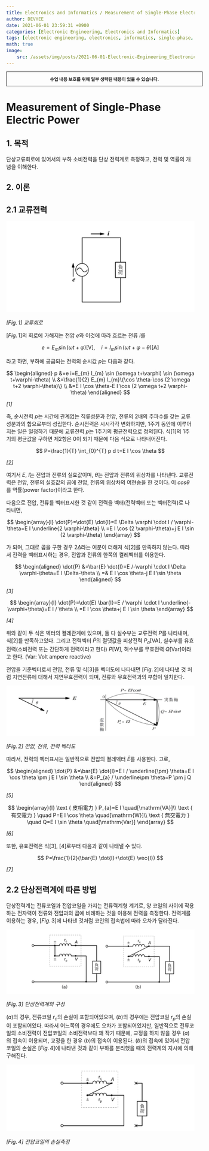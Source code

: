 ```yaml
---
title: Electronics and Informatics / Measurement of Single-Phase Electric Power
author: DEVHEE
date: 2021-06-01 23:59:31 +0900
categories: [Electronic Engineering, Electronics and Informatics]
tags: [electronic engineering, electronics, informatics, single-phase, power]
math: true
image:
    src: /assets/img/posts/2021-06-01-Electronic-Engineering_Electronics-and-Informatics_Measurement_of_Single-Phase_Electric_Power/preview.jpeg
---
```


<div style="border:1px solid; padding:10px; margin-bottom: 20px; width: 100%; text-align: center;">
<b style="font-size: 0.85em;">수업 내용 보호를 위해 일부 생략된 내용이 있을 수 있습니다.</b><br>
</div>

# **Measurement of Single-Phase Electric Power**

## **1. 목적**

단상교류회로에 있어서의 부하 소비전력을 단상 전력계로 측정하고, 전력 및 역률의 개념을 이해한다.

## **2. 이론**

## **2.1 교류전력**

![Fig. 1](/assets/img/posts/2021-06-01-Electronic-Engineering_Electronics-and-Informatics_Measurement_of_Single-Phase_Electric_Power/fig_1.png)

*$[Fig.\,1]$ 교류회로*

$[Fig.\,1]$의 회로에 가해지는 전압 $e$와 이것에 따라 흐르는 전류 $i$를

$$
e=E_{m} \sin (\omega t+\varphi)[\mathrm{V}], \quad i=I_{m} \sin (\omega t+\varphi-\theta)[\mathrm{A}]
$$

라고 하면, 부하에 공급되는 전력의 순시값 $p$는 다음과 같다.

$$
\begin{aligned}
p &=e i=E_{m} I_{m} \sin (\omega t+\varphi) \sin (\omega t+\varphi-\theta) \\
&=\frac{1}{2} E_{m} I_{m}\{\cos \theta-\cos (2 \omega t+2 \varphi-\theta)\} \\
&=E I \cos \theta-E I \cos (2 \omega t+2 \varphi-\theta)
\end{aligned}
$$

*$[1]$*

즉, 순시전력 $p$는 시간에 관계없는 직류성분과 전압, 전류의 2배의 주파수를 갖는 교류성분과의 합으로부터 성립한다. 순시전력은 시시각각 변화하지만, 1주기 동안에 이루어지는 일은 일정하기 때문에 교류전력 $p$는 1주기의 평균전력으로 정의된다. 식$[1]$의 1주기의 평균값을 구하면 제2항은 $0$이 되기 때문에 다음 식으로 나타내어진다.

$$
P=\frac{1}{T} \int_{0}^{T} p d t=E I \cos \theta
$$

*$[2]$*

여기서 $E$, $I$는 전압과 전류의 실효값이며, $\theta$는 전압과 전류의 위상차를 나타낸다. 교류전력은 전압, 전류의 실효값의 곱에 전압, 전류의 위상차의 여현승을 한 것이다. 이 $cos \theta$를 역률(power factor)이라고 한다.

다음으로 전압, 전류를 벡터표시한 것 같이 전력을 벡터(전력벡터 또는 벡터전력)로 나타내면,

$$
\begin{array}{l}
\dot{P}=\dot{E} \dot{I}=E \Delta \varphi \cdot I / \varphi-\theta=E I \underline{2 \varphi-\theta} \\
=E I \cos (2 \varphi-\theta)+j E I \sin (2 \varphi-\theta)
\end{array}
$$

가 되며, 그대로 곱을 구한 경우 $2 \Delta$라는 여분이 더해져 식$[2]$를 만족하지 않는다. 따라서 전력을 벡터표시하는 경우, 전압과 전류의 한쪽의 켤레벡터를 이용한다.

$$
\begin{aligned}
\dot{P} &=\bar{E} \dot{I}=E /-\varphi \cdot I \Delta \varphi-\theta=E I \Delta-\theta \\
=& E I \cos \theta-j E I \sin \theta
\end{aligned}
$$

*$[3]$*

$$
\begin{array}{l}
\dot{P}=\dot{E} \bar{I}=E / \varphi \cdot I \underline{-\varphi+\theta}=E I / \theta \\
=E I \cos \theta+j E I \sin \theta
\end{array}
$$

*$[4]$*

위와 같이 두 식은 벡터의 켤레관계에 있으며, 둘 다 실수부는 교류전력 $P$를 나타내며, 식$[2]$를 만족하고있다. 그리고 전력벡터 $\dot{P}$의 절댓값을 피상전력 $P_a$[VA], 실수부를 유효전력(소비전력 또는 간단하게 전력이라고 한다) $P$[W], 허수부를 무효전력 $Q$[Var]이라고 한다. (Var: Volt ampere reactive)

전압을 기준벡터로서 전압, 전류 및 식$[3]$을 벡터도에 나타내면 $[Fig.\,2]$에 나타낸 것 처럼 지연전류에 대해서 지연무효전력이 되며, 전류와 무효전력과의 부합이 일치한다.

![Fig. 2](/assets/img/posts/2021-06-01-Electronic-Engineering_Electronics-and-Informatics_Measurement_of_Single-Phase_Electric_Power/fig_2.png)

*$[Fig.\,2]$ 전압, 전류, 전력 벡터도*

따라서, 전력의 벡터표시는 일반적으로 전압의 켤레벡터 $\bar{E}$를 사용한다. 고로,

$$
\begin{aligned}
\dot{P} &=\bar{E} \dot{I}=E I / \underline{\pm} \theta=E I \cos \theta \pm j E I \sin \theta \\
&=P_{a} / \underline\pm \theta=P \pm j Q
\end{aligned}
$$

*$[5]$*

$$
\begin{array}{l}
\text { 皮相電力 } P_{a}=E I \quad[\mathrm{VA}]\\
\text { 有交電力 } \quad P=E I \cos \theta \quad[\mathrm{W}]\\
\text { 無交電力 } \quad Q=E I \sin \theta \quad[\mathrm{Var}]
\end{array}
$$

*$[6]$*

또한, 유효전력은 식$[3]$, $[4]$로부터 다음과 같이 나태낼 수 있다.

$$
P=\frac{1}{2}(\bar{E} \dot{I}+\dot{E} \vec{I})
$$

*$[7]$*

## **2.2 단상전력계에 따른 방법**

단상전력계는 전류코일과 전압코일을 가지는 전류력계형 계기로, 양 코일의 사이에 작용하는 전자력이 전류와 전압과의 곱에 비례하는 것을 이용해 전력을 측정한다. 전력계를 이용하는 경우, $[Fig.\,3]$에 나타낸 것처럼 코인의 접속법에 따라 오차가 달라진다.

![Fig. 3](/assets/img/posts/2021-06-01-Electronic-Engineering_Electronics-and-Informatics_Measurement_of_Single-Phase_Electric_Power/fig_3.png)

*$[Fig.\,3]$ 단상전력계의 구성*

$(a)$의 경우, 전류코일 $r_c$의 손실이 포함되어있으며, $(b)$의 경우에는 전압코일 $r_p$의 손실이 포함되어있다. 따라서 어느쪽의 경우에도 오차가 포함되어있지만, 일반적으로 전류코일의 소비전력이 전압코일의 소비전력보다 꽤 작기 때문에, 교정을 하지 않을 경우 $(a)$의 접속이 이용되며, 교정을 한 경우 $(b)$의 접속이 이용된다. $(b)$의 접속에 있어서 전압코일의 손실은 $[Fig.\,4]$에 나타낸 것과 같이 부하를 분리했을 때의 전력계의 지시에 의해 구해진다.

![Fig. 4](/assets/img/posts/2021-06-01-Electronic-Engineering_Electronics-and-Informatics_Measurement_of_Single-Phase_Electric_Power/fig_4.png)

*$[Fig.\,4]$ 전압코일의 손실측정*